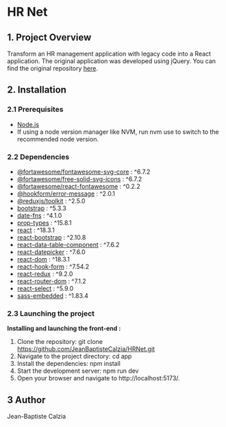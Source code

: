 # HR Net

## 1. Project Overview

Transform an HR management application with legacy code into a React application. The original application was developed using jQuery. You can find the original repository [here](https://github.com/OpenClassrooms-Student-Center/P12_Front-end).

## 2. Installation

### 2.1 Prerequisites

- [Node.js](https://nodejs.org/en)
- If using a node version manager like NVM, run nvm use to switch to the recommended node version.

### 2.2 Dependencies

- [@fortawesome/fontawesome-svg-core](https://docs.fontawesome.com/v5/web/use-with/react) : ^6.7.2
- [@fortawesome/free-solid-svg-icons](https://docs.fontawesome.com/v5/web/use-with/react) : ^6.7.2
- [@fortawesome/react-fontawesome](https://docs.fontawesome.com/v5/web/use-with/react) : ^0.2.2
- [@hookform/error-message](https://www.npmjs.com/package/@hookform/error-message) : ^2.0.1
- [@reduxjs/toolkit](https://www.npmjs.com/package/@reduxjs/toolkit) : ^2.5.0
- [bootstrap](https://getbootstrap.com/docs/5.0/getting-started/download/#npm) : ^5.3.3
- [date-fns](https://www.npmjs.com/package/date-fns) : ^4.1.0
- [prop-types](https://www.npmjs.com/package/prop-types) : ^15.8.1
- [react](https://fr.react.dev/) : ^18.3.1
- [react-bootstrap](https://www.npmjs.com/package/react-bootstrap) : ^2.10.8
- [react-data-table-component](https://www.npmjs.com/package/react-data-table-component) : ^7.6.2
- [react-datepicker](https://www.npmjs.com/package/react-datepicker) : ^7.6.0
- [react-dom](https://www.npmjs.com/package/react-dom) : ^18.3.1
- [react-hook-form](https://www.npmjs.com/package/react-hook-form) : ^7.54.2
- [react-redux](https://www.npmjs.com/package/react-redux) : ^9.2.0
- [react-router-dom](https://reactrouter.com/home) : ^7.1.2
- [react-select](https://react-select.com/home) : ^5.9.0
- [sass-embedded](https://www.npmjs.com/package/sass-embedded) : ^1.83.4

### 2.3 Launching the project

**Installing and launching the front-end :**

1. Clone the repository: git clone https://github.com/JeanBaptisteCalzia/HRNet.git
2. Navigate to the project directory: cd app
3. Install the dependencies: npm install
4. Start the development server: npm run dev
5. Open your browser and navigate to http://localhost:5173/.

## 3 Author

Jean-Baptiste Calzia
